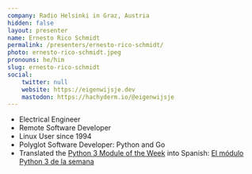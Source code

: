 ```yaml
---
company: Radio Helsinki in Graz, Austria
hidden: false
layout: presenter
name: Ernesto Rico Schmidt
permalink: /presenters/ernesto-rico-schmidt/
photo: ernesto-rico-schmidt.jpeg
pronouns: he/him
slug: ernesto-rico-schmidt
social:
    twitter: null
    website: https://eigenwijsje.dev
    mastodon: https://hachyderm.io/@eigenwijsje
---
```


- Electrical Engineer
- Remote Software Developer
- Linux User since 1994
- Polyglot Software Developer: Python and Go
- Translated the [Python 3 Module of the Week](https://pymotw.com/3/) into Spanish: [El módulo Python 3 de la semana](https://rico-schmidt.name/pymotw-3/)
